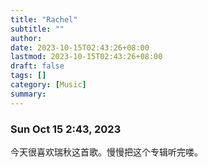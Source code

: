 ```yaml
---
title: "Rachel"
subtitle: ""
author:
date: 2023-10-15T02:43:26+08:00
lastmod: 2023-10-15T02:43:26+08:00
draft: false
tags: []
category: [Music]
summary: 
---
```


### Sun Oct 15 2:43, 2023

今天很喜欢瑞秋这首歌。慢慢把这个专辑听完喽。